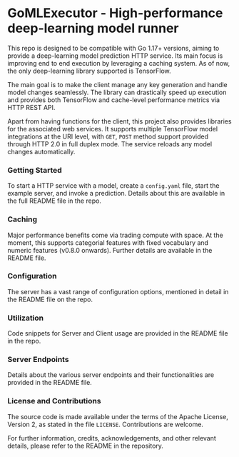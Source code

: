 
# GoMLExecutor - High-performance deep-learning model runner 

This repo is designed to be compatible with Go 1.17+ versions, aiming to provide a deep-learning model prediction HTTP service. Its main focus is improving end to end execution by leveraging a caching system. As of now, the only deep-learning library supported is TensorFlow.


The main goal is to make the client manage any key generation and handle model changes seamlessly. The library can drastically speed up execution and provides both TensorFlow and cache-level performance metrics via HTTP REST API.


Apart from having functions for the client, this project also provides libraries for the associated web services. It supports multiple TensorFlow model integrations at the URI level, with `GET`, `POST` method support provided through HTTP 2.0 in full duplex mode. The service reloads any model changes automatically.


### Getting Started

To start a HTTP service with a model, create a `config.yaml` file, start the example server, and invoke a prediction. Details about this are available in the full README file in the repo.


### Caching

Major performance benefits come via trading compute with space. At the moment, this supports categorial features with fixed vocabulary and numeric features (v0.8.0 onwards). Further details are available in the README file.


### Configuration

The server has a vast range of configuration options, mentioned in detail in the README file on the repo.


### Utilization

Code snippets for Server and Client usage are provided in the README file in the repo.


### Server Endpoints

Details about the various server endpoints and their functionalities are provided in the README file.


### License and Contributions

The source code is made available under the terms of the Apache License, Version 2, as stated in the file `LICENSE`. Contributions are welcome.


For further information, credits, acknowledgements, and other relevant details, please refer to the README in the repository.